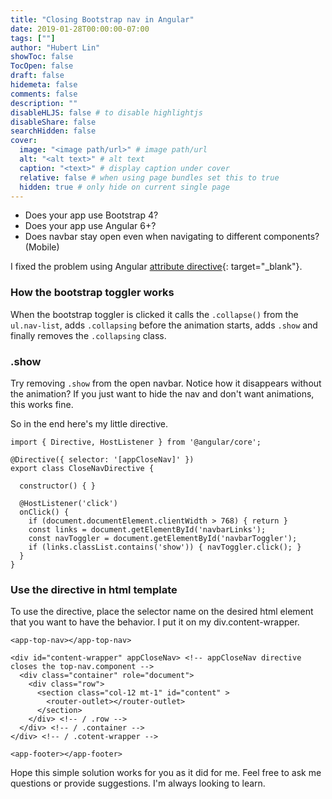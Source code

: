 ```yaml
---
title: "Closing Bootstrap nav in Angular"
date: 2019-01-28T00:00:00-07:00
tags: [""]
author: "Hubert Lin"
showToc: false
TocOpen: false
draft: false
hidemeta: false
comments: false
description: ""
disableHLJS: false # to disable highlightjs
disableShare: false
searchHidden: false
cover:
  image: "<image path/url>" # image path/url
  alt: "<alt text>" # alt text
  caption: "<text>" # display caption under cover
  relative: false # when using page bundles set this to true
  hidden: true # only hide on current single page
---
```



* Does your app use Bootstrap 4?
* Does your app use Angular 6+?
* Does navbar stay open even when navigating to different components? (Mobile)

I fixed the problem using Angular [attribute directive](https://angular.io/guide/attribute-directives){: target="_blank"}.

### How the bootstrap toggler works

When the bootstrap toggler is clicked it calls the `.collapse()` from the `ul.nav-list`, adds `.collapsing` before the animation starts, adds `.show` and finally removes the `.collapsing` class.

### .show

Try removing `.show` from the open navbar. Notice how it disappears without the animation? If you just want to hide the nav and don't want animations, this works fine.

So in the end here's my little directive.

```
import { Directive, HostListener } from '@angular/core';

@Directive({ selector: '[appCloseNav]' })
export class CloseNavDirective {

  constructor() { }

  @HostListener('click')
  onClick() {
    if (document.documentElement.clientWidth > 768) { return }
    const links = document.getElementById('navbarLinks');
    const navToggler = document.getElementById('navbarToggler');
    if (links.classList.contains('show')) { navToggler.click(); }
  }
}
```

### Use the directive in html template

To use the directive, place the selector name on the desired html element that you want to have the behavior. I put it on my div.content-wrapper.

```
<app-top-nav></app-top-nav>

<div id="content-wrapper" appCloseNav> <!-- appCloseNav directive closes the top-nav.component -->
  <div class="container" role="document">
    <div class="row">
      <section class="col-12 mt-1" id="content" >
        <router-outlet></router-outlet>
      </section>
    </div> <!-- / .row -->
  </div> <!-- / .container -->
</div> <!-- / .cotent-wrapper -->

<app-footer></app-footer>
```

Hope this simple solution works for you as it did for me. Feel free to ask me questions or provide suggestions. I'm always looking to learn.